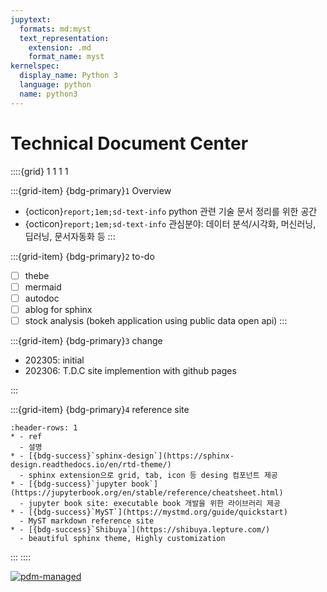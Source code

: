 ```yaml
---
jupytext:
  formats: md:myst
  text_representation:
    extension: .md
    format_name: myst
kernelspec:
  display_name: Python 3
  language: python
  name: python3
---
```


# Technical Document Center

::::{grid} 1 1 1 1

:::{grid-item}
{bdg-primary}`1` Overview
* {octicon}`report;1em;sd-text-info` python 관련 기술 문서 정리를 위한 공간
* {octicon}`report;1em;sd-text-info` 관심분야: 데이터 분석/시각화, 머신러닝, 딥러닝, 문서자동화 등 
:::

:::{grid-item}
{bdg-primary}`2` to-do
- [ ] thebe
- [ ] mermaid
- [ ] autodoc
- [ ] ablog for sphinx
- [ ] stock analysis (bokeh application using public data open api)
:::

:::{grid-item}
{bdg-primary}`3` change  
- 202305: initial 
- 202306: T.D.C site implemention with github pages
  
:::

:::{grid-item}
{bdg-primary}`4` reference site
```{list-table} 
:header-rows: 1
* - ref
  - 설명
* - [{bdg-success}`sphinx-design`](https://sphinx-design.readthedocs.io/en/rtd-theme/)
  - sphinx extension으로 grid, tab, icon 등 desing 컴포넌트 제공
* - [{bdg-success}`jupyter book`](https://jupyterbook.org/en/stable/reference/cheatsheet.html)
  - jupyter book site: executable book 개발을 위한 라이브러리 제공   
* - [{bdg-success}`MyST`](https://mystmd.org/guide/quickstart)
  - MyST markdown reference site  
* - [{bdg-success}`Shibuya`](https://shibuya.lepture.com/)
  - beautiful sphinx theme, Highly customization  
```
:::
::::

[![pdm-managed](https://img.shields.io/badge/pdm-managed-blueviolet)](https://pdm.fming.dev)